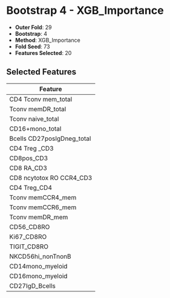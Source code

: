 # Bootstrap 4 - XGB_Importance

- **Outer Fold**: 29
- **Bootstrap**: 4
- **Method**: XGB_Importance
- **Fold Seed**: 73
- **Features Selected**: 20

## Selected Features

| Feature |
|---------|
| CD4 Tconv mem_total |
| Tconv memDR_total |
| Tconv naive_total |
| CD16+mono_total |
| Bcells CD27posIgDneg_total |
| CD4 Treg _CD3 |
| CD8pos_CD3 |
| CD8 RA_CD3 |
| CD8 ncytotox RO CCR4_CD3 |
| CD4 Treg_CD4 |
| Tconv memCCR4_mem |
| Tconv memCCR6_mem |
| Tconv memDR_mem |
| CD56_CD8RO |
| Ki67_CD8RO |
| TIGIT_CD8RO |
| NKCD56hi_nonTnonB |
| CD14mono_myeloid |
| CD16mono_myeloid |
| CD27IgD_Bcells |
